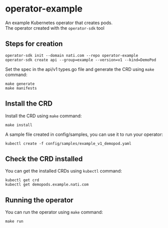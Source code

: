 # operator-example

An example Kubernetes operator that creates pods.  
The operator created with the `operator-sdk` tool

## Steps for creation
```
operator-sdk init --domain nati.com --repo operator-example
operator-sdk create api --group=example --version=v1 --kind=DemoPod
```

Set the spec in the api/v1 types.go file and generate the CRD using `make` command:
```
make generate
make manifests
```

## Install the CRD
Install the CRD using `make` command:
```
make install
```

A sample file created in config/samples, you can use it to run your operator:
```
kubectl create -f config/samples/example_v1_demopod.yaml
```

## Check the CRD installed
You can get the installed CRDs using `kubectl` command:
```
kubectl get crd
kubectl get demopods.example.nati.com
```

## Running the operator
You can run the operator using `make` command:
```
make run
```
